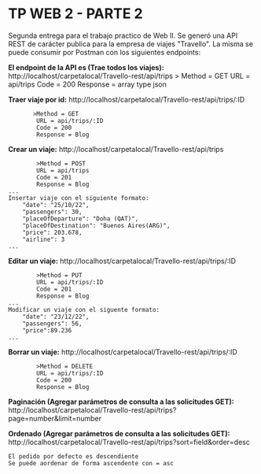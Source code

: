 # TP WEB 2 - PARTE 2
Segunda entrega para el trabajo practico de Web II. Se generó una API REST de carácter publica  para la empresa de viajes "Travello". La misma se puede consumir por Postman con los siguientes endpoints: 

 **El endpoint de la API es (Trae todos los viajes):** 
 http://localhost/carpetalocal/Travello-rest/api/trips
		  > Method = GET 
			 URL = api/trips 
			 Code = 200 
			 Response = array type json
             
 **Traer viaje por id:** http://localhost/carpetalocal/Travello-rest/api/trips/:ID
 
		   >Method = GET
			URL = api/trips/:ID 
			Code = 200 
			Response = Blog
			      
			
 **Crear un viaje:** http://localhost/carpetalocal/Travello-rest/api/trips

			>Method = POST
			URL = api/trips 
			Code = 201 
			Response = Blog
	...		
	Insertar viaje con el siguiente formato: 
		"date": "25/10/22",
        "passengers": 30,
        "placeOfDeparture": "Doha (QAT)",
        "placeOfDestination": "Buenos Aires(ARG)",
        "price": 203.678,
        "airline": 3	
	...
			
**Editar un viaje:** http://localhost/carpetalocal/Travello-rest/api/trips/:ID

			>Method = PUT
			URL = api/trips/:ID 
			Code = 201
			Response = Blog
	...
	Modificar un viaje con el siguente formato: 
		"date": "23/12/22",
		"passengers": 56,
		"price":89.236
	...
	
**Borrar un viaje:** http://localhost/carpetalocal/Travello-rest/api/trips/:ID

			>Method = DELETE
			URL = api/trips/:ID 
			Code = 200 
			Response = Blog

**Paginación (Agregar parámetros de consulta a las solicitudes GET):** http://localhost/carpetalocal/Travello-rest/api/trips?page=number&limit=number

**Ordenado (Agregar parámetros de consulta a las solicitudes GET):** http://localhost/carpetalocal/Travello-rest/api/trips?sort=field&order=desc
```
El pedido por defecto es descendiente
Se puede aordenar de forma ascendente con = asc 
```
